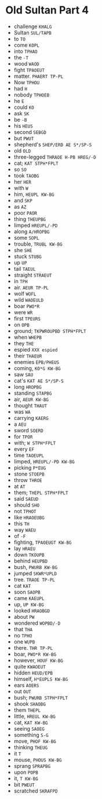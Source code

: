 # Old Sultan Part 4

* challenge `KHALG`
* Sultan `SUL/TAPB`
* to `TO`
* come `KOPL`
* into `TPHAO`
* the `-T`
* wood `WAOD`
* fight `TPAOEUT`
* matter. `PHAERT TP-PL`
* Now `TPHOU`
* had `H`
* nobody `TPHOEB`
* he `E`
* could `KO`
* ask `SK`
* be `-B`
* his `HEUS`
* second `SEBGD`
* but `PWUT`
* shepherd's `SHEP/ERD AE S*/SP-S`
* old `OLD`
* three-legged `THRAOE H-PB HREG/-D`
* cat; `KAT STPH*FPLT`
* so `SO`
* took `TAOBG`
* her `HER`
* with `W`
* him, `HEUPL KW-BG`
* and `SKP`
* as `AZ`
* poor `PAOR`
* thing `THEUPBG`
* limped `HREUPL/-PD`
* along `A/HROPBG`
* some `SOPL`
* trouble, `TRUBL KW-BG`
* she `SHE`
* stuck `STUBG`
* up `UP`
* tail `TAEUL`
* straight `STRAEUT`
* in `TPH`
* air. `AEUR TP-PL`
* wolf `WOFL`
* wild `WAOEULD`
* boar `PWO*R`
* were `WR`
* first `TPEURS`
* on `OPB`
* ground; `TKPWROUPBD STPH*FPLT`
* when `WHEPB`
* they `THE`
* espied `XXX espied`
* their `THAEUR`
* enemies `EPB/PHEUS`
* coming, `KO*G KW-BG`
* saw `SAU`
* cat's `KAT AE S*/SP-S`
* long `HROPBG`
* standing `STAPBG`
* air, `AEUR KW-BG`
* thought `THAUT`
* was `WA`
* carrying `KAERG`
* a `AEU`
* sword `SOERD`
* for `TPOR`
* with; `W STPH*FPLT`
* every `EF`
* time `TAOEUPL`
* limped, `HREUPL/-PD KW-BG`
* picking `P*EUG`
* stone `STOEPB`
* throw `THROE`
* at `AT`
* them; `THEPL STPH*FPLT`
* said `SAEUD`
* should `SHO`
* not `TPHOT`
* like `HRAOEUBG`
* this `TH`
* way `WAEU`
* of `-F`
* fighting, `TPAOEUGT KW-BG`
* lay `HRAEU`
* down `TKOUPB`
* behind `HEUPBD`
* bush, `PWURB KW-BG`
* jumped `SKWR*UPLD`
* tree. `TRAOE TP-PL`
* cat `KAT`
* soon `SAOPB`
* came `KAEUPL`
* up, `UP KW-BG`
* looked `HRAOBGD`
* about `PW`
* wondered `WOPBD/-D`
* that `THA`
* no `TPHO`
* one `WUPB`
* there. `THR TP-PL`
* boar, `PWO*R KW-BG`
* however, `HOUF KW-BG`
* quite `KWAOEUT`
* hidden `HEUD/EPB`
* himself, `H*EUPLS KW-BG`
* ears `AOERS`
* out `OUT`
* bush; `PWURB STPH*FPLT`
* shook `SHAOBG`
* them `THEPL`
* little, `HREUL KW-BG`
* cat, `KAT KW-BG`
* seeing `SAOEG`
* something `S-G`
* move, `PHOF KW-BG`
* thinking `THEUG`
* it `T`
* mouse, `PHOUS KW-BG`
* sprang `SPRAPBG`
* upon `POPB`
* it, `T KW-BG`
* bit `PWEUT`
* scratched `SKRAFPD`
